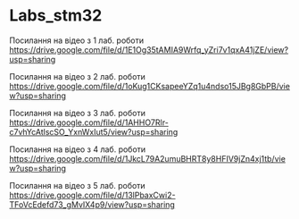 ﻿# Labs_stm32
Поcилання на відео з 1 лаб. роботи
https://drive.google.com/file/d/1E1Og35tAMIA9Wrfq_yZri7v1qxA41jZE/view?usp=sharing

Поcилання на відео з 2 лаб. роботи
https://drive.google.com/file/d/1oKug1CKsapeeYZq1u4ndso15JBg8GbPB/view?usp=sharing

Поcилання на відео з 3 лаб. роботи
https://drive.google.com/file/d/1AHHO7Rlr-c7vhYcAtlscSO_YxnWxIut5/view?usp=sharing

Поcилання на відео з 4 лаб. роботи
https://drive.google.com/file/d/1JkcL79A2umuBHRT8y8HFIV9jZn4xj1tb/view?usp=sharing

Поcилання на відео з 5 лаб. роботи 
https://drive.google.com/file/d/13lPbaxCwi2-TFoVcEdefd73_gMvIX4p9/view?usp=sharing